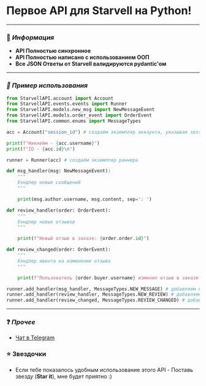 # Первое API для Starvell на Python!

---
### 📕 _Информация_
* __API Полностью синхронное__
* __API Полностью написано с использованием ООП__
* __Все JSON Ответы от Starvell валидируются pydantic'ом__
---
### _🤖 Пример использования_
```python
from StarvellAPI.account import Account
from StarvellAPI.events.events import Runner
from StarvellAPI.models.new_msg import NewMessageEvent
from StarvellAPI.models.order_event import OrderEvent
from StarvellAPI.common.enums import MessageTypes

acc = Account("session_id") # создаём экземпляр аккаунта, указывая session_id полученный со starvell.com

print(f"Никнейм - {acc.username}")
print(f"ID - {acc.id}\n")

runner = Runner(acc) # создаём экземпляр раннера

def msg_handler(msg: NewMessageEvent):
    """
    Хэндлер новых сообщений
    """

    print(msg.author.username, msg.content, sep=': ')

def review_handler(order: OrderEvent):
    """
    Хэндлер новых отзывов
    """

    print(f"Новый отзыв в заказе: {order.order.id}")

def review_changed(order: OrderEvent):
    """
    Хэндлер ивента на изменение отзыва
    """

    print(f"Пользователь {order.buyer.username} изменил отзыв в заказе {order.order.id}")

runner.add_handler(msg_handler, MessageTypes.NEW_MESSAGE) # добавляем наш хэндлер новых сообщений
runner.add_handler(review_handler, MessageTypes.NEW_REVIEW) # добавляем наш хэндлер новых отзывов
runner.add_handler(review_changed, MessageTypes.REVIEW_CHANGED) # добавляем наш хэндлер на ивент изменения отзыва
```
___
### ❓ _Прочее_
* [Чат в Telegram](https://t.me/starvell_api)

### ⭐ Звездочки
* Если тебе показалось удобным использование этого API - Поставь звезду (__Star it__), мне будет приятно :)